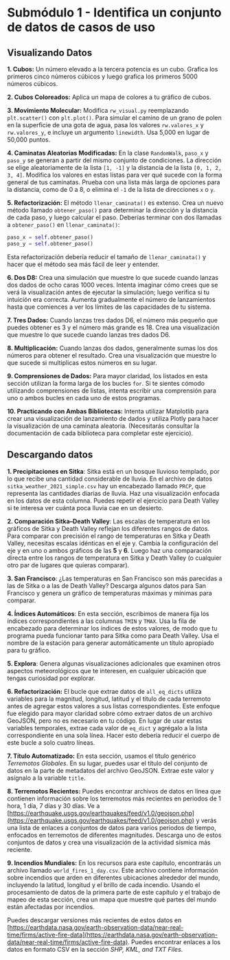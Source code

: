 # Submódulo 1 - Identifica un conjunto de datos de casos de uso

## Visualizando Datos

**1. Cubos:** Un número elevado a la tercera potencia es un cubo. Grafica los primeros cinco números cúbicos y luego grafica los primeros 5000 números cúbicos.

**2. Cubos Coloreados:** Aplica un mapa de colores a tu gráfico de cubos.

**3. Movimiento Molecular:** Modifica `rw_visual.py` reemplazando `plt.scatter()` con `plt.plot()`. Para simular el camino de un grano de polen en la superficie de una gota de agua, pasa los valores `rw.valores_x` y `rw.valores_y`, e incluye un argumento `linewidth`. Usa 5,000 en lugar de 50,000 puntos.

**4. Caminatas Aleatorias Modificadas:** En la clase `RandomWalk`, `paso_x` y `paso_y` se generan a partir del mismo conjunto de condiciones. La dirección se elige aleatoriamente de la lista `[1, -1]` y la distancia de la lista `[0, 1, 2, 3, 4]`. Modifica los valores en estas listas para ver qué sucede con la forma general de tus caminatas. Prueba con una lista más larga de opciones para la distancia, como de 0 a 8, o elimina el `-1` de la lista de direcciones `x` o `y`.

**5. Refactorización:** El método `llenar_caminata()` es extenso. Crea un nuevo método llamado `obtener_paso()` para determinar la dirección y la distancia de cada paso, y luego calcular el paso. Deberías terminar con dos llamadas a `obtener_paso()` en `llenar_caminata()`:

```python
paso_x = self.obtener_paso()
paso_y = self.obtener_paso()
```

Esta refactorización debería reducir el tamaño de `llenar_caminata()` y hacer que el método sea más fácil de leer y entender.

**6. Dos D8:** Crea una simulación que muestre lo que sucede cuando lanzas dos dados de ocho caras 1000 veces. Intenta imaginar cómo crees que se verá la visualización antes de ejecutar la simulación; luego verifica si tu intuición era correcta. Aumenta gradualmente el número de lanzamientos hasta que comiences a ver los límites de las capacidades de tu sistema.

**7. Tres Dados:** Cuando lanzas tres dados D6, el número más pequeño que puedes obtener es 3 y el número más grande es 18. Crea una visualización que muestre lo que sucede cuando lanzas tres dados D6.

**8. Multiplicación:** Cuando lanzas dos dados, generalmente sumas los dos números para obtener el resultado. Crea una visualización que muestre lo que sucede si multiplicas estos números en su lugar.

**9. Comprensiones de Dados:** Para mayor claridad, los listados en esta sección utilizan la forma larga de los bucles `for`. Si te sientes cómodo utilizando comprensiones de listas, intenta escribir una comprensión para uno o ambos bucles en cada uno de estos programas.

**10. Practicando con Ambas Bibliotecas:** Intenta utilizar Matplotlib para crear una visualización de lanzamiento de dados y utiliza Plotly para hacer la visualización de una caminata aleatoria. (Necesitarás consultar la documentación de cada biblioteca para completar este ejercicio).

## Descargando datos

**1. Precipitaciones en Sitka**: Sitka está en un bosque lluvioso templado, por lo que recibe una cantidad considerable de lluvia. En el archivo de datos `sitka_weather_2021_simple.csv` hay un encabezado llamado `PRCP`, que representa las cantidades diarias de lluvia. Haz una visualización enfocada en los datos de esta columna. Puedes repetir el ejercicio para Death Valley si te interesa ver cuánta poca lluvia cae en un desierto.

**2. Comparación Sitka–Death Valley**: Las escalas de temperatura en los gráficos de Sitka y Death Valley reflejan los diferentes rangos de datos. Para comparar con precisión el rango de temperaturas en Sitka y Death Valley, necesitas escalas idénticas en el eje y. Cambia la configuración del eje y en uno o ambos gráficos de las **5** y **6**. Luego haz una comparación directa entre los rangos de temperatura en Sitka y Death Valley (o cualquier otro par de lugares que quieras comparar).

**3. San Francisco**: ¿Las temperaturas en San Francisco son más parecidas a las de Sitka o a las de Death Valley? Descarga algunos datos para San Francisco y genera un gráfico de temperaturas máximas y mínimas para comparar.

**4. Índices Automáticos**: En esta sección, escribimos de manera fija los índices correspondientes a las columnas `TMIN` y `TMAX`. Usa la fila de encabezado para determinar los índices de estos valores, de modo que tu programa pueda funcionar tanto para Sitka como para Death Valley. Usa el nombre de la estación para generar automáticamente un título apropiado para tu gráfico.

**5. Explora**: Genera algunas visualizaciones adicionales que examinen otros aspectos meteorológicos que te interesen, en cualquier ubicación que tengas curiosidad por explorar.

**6. Refactorización:** El bucle que extrae datos de `all_eq_dicts` utiliza variables para la magnitud, longitud, latitud y el título de cada terremoto antes de agregar estos valores a sus listas correspondientes. Este enfoque fue elegido para mayor claridad sobre cómo extraer datos de un archivo GeoJSON, pero no es necesario en tu código. En lugar de usar estas variables temporales, extrae cada valor de `eq_dict` y agrégalo a la lista correspondiente en una sola línea. Hacer esto debería reducir el cuerpo de este bucle a solo cuatro líneas.

**7. Título Automatizado:** En esta sección, usamos el título genérico *Terremotos Globales*. En su lugar, puedes usar el título del conjunto de datos en la parte de metadatos del archivo GeoJSON. Extrae este valor y asígnalo a la variable `title`.

**8. Terremotos Recientes:** Puedes encontrar archivos de datos en línea que contienen información sobre los terremotos más recientes en periodos de 1 hora, 1 día, 7 días y 30 días. Ve a [https://earthquake.usgs.gov/earthquakes/feed/v1.0/geojson.php](https://earthquake.usgs.gov/earthquakes/feed/v1.0/geojson.php) y verás una lista de enlaces a conjuntos de datos para varios periodos de tiempo, enfocados en terremotos de diferentes magnitudes. Descarga uno de estos conjuntos de datos y crea una visualización de la actividad sísmica más reciente.

**9. Incendios Mundiales:** En los recursos para este capítulo, encontrarás un archivo llamado `world_fires_1_day.csv`. Este archivo contiene información sobre incendios que arden en diferentes ubicaciones alrededor del mundo, incluyendo la latitud, longitud y el brillo de cada incendio. Usando el procesamiento de datos de la primera parte de este capítulo y el trabajo de mapeo de esta sección, crea un mapa que muestre qué partes del mundo están afectadas por incendios.

Puedes descargar versiones más recientes de estos datos en [https://earthdata.nasa.gov/earth-observation-data/near-real-time/firms/active-fire-data](https://earthdata.nasa.gov/earth-observation-data/near-real-time/firms/active-fire-data). Puedes encontrar enlaces a los datos en formato CSV en la sección *SHP, KML, and TXT Files*.